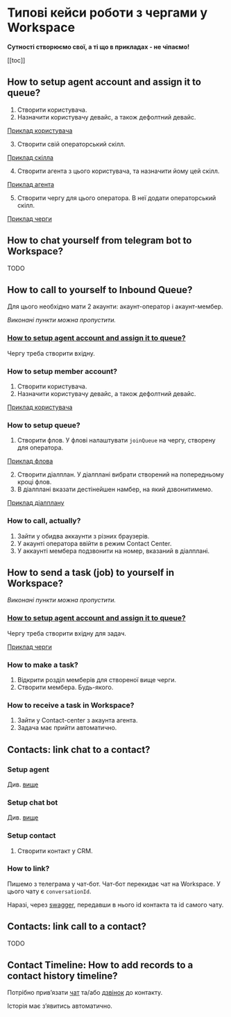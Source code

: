 # Типові кейси роботи з чергами у Workspace

**Сутності створюємо свої, а ті що в прикладах - не чіпаємо!**

[[toc]]

## How to setup agent account and assign it to queue?

1. Створити користувача.
2. Назначити користувачу девайс, а також дефолтний девайс.

[Приклад користувача](https://dev.webitel.com/directory/users/9528)

3. Створити свій операторський скілл.

[Приклад скілла](https://dev.webitel.com/lookups/skills/277)

4. Створити агента з цього користувача, та назначити йому цей скілл.

[Приклад агента](https://dev.webitel.com/contact-center/agents/3709)

5. Створити чергу для цього оператора. В неї додати операторський скілл.

[Приклад черги](https://dev.webitel.com/contact-center/queues/730)

## How to chat yourself from telegram bot to Workspace?

TODO

## How to call to yourself to Inbound Queue?

Для цього необхідно мати 2 акаунти: акаунт-оператор і акаунт-мембер.

_Виконані пункти можна пропустити._

### [How to setup agent account and assign it to queue?](#how-to-setup-agent-account-and-assign-it-to-queue)

Чергу треба створити вхідну.

### How to setup member account?

1. Створити користувача.
2. Назначити користувачу девайс, а також дефолтний девайс.

[Приклад користувача](https://dev.webitel.com/directory/users/10555)

### How to setup queue?

1. Створити флов. У флові налаштувати `joinQueue` на чергу, створену для оператора.

[Приклад флова](https://dev.webitel.com/routing/flow/1331?editor=diagram)

2. Створити діалплан. У діалплані вибрати створений на попередньому кроці флов.
3. В діалплані вказати дестінейшен намбер, на який дзвонитимемо.

[Приклад діалплану](https://dev.webitel.com/routing/dialplan/109)

### How to call, actually?

1. Зайти у обидва аккаунти з різних браузерів.
2. У акаунті оператора ввійти в режим Contact Center.
3. У аккаунті мембера подзвонити на номер, вказаний в діалплані.

## How to send a task (job) to yourself in Workspace?

_Виконані пункти можна пропустити._

### [How to setup agent account and assign it to queue?](#how-to-setup-agent-account-and-assign-it-to-queue)

Чергу треба створити вхідну для задач.

[Приклад черги](https://dev.webitel.com/contact-center/queues/505)

### How to make a task?

1. Відкрити розділ мемберів для створеної вище черги.
2. Створити мембера. Будь-якого.

### How to receive a task in Workspace?

1. Зайти у Contact-center з акаунта агента.
2. Задача має прийти автоматично.

## Contacts: link chat to a contact?

### Setup agent

Див. [вище](#how-to-setup-agent-account-and-assign-it-to-queue)

### Setup chat bot

Див. [вище](#how-to-chat-yourself-from-telegram-bot-to-workspace)

### Setup contact

1. Створити контакт у CRM.

### How to link?

Пишемо з телеграма у чат-бот. Чат-бот перекидає чат на Workspace. У цього чату є `conversationId`.

Наразі, через [swagger](https://swagger.webitel.com/#/ContactLinkingService/ContactLinkingService_LinkContactToClient),
передавши в нього id контакта та id самого чату.

## Contacts: link call to a contact?

TODO

## Contact Timeline: How to add records to a contact history timeline?

Потрібно привʼязати [чат](#contacts-link-chat-to-a-contact) та/або [дзвінок](#contacts-link-call-to-a-contact) до контакту.

Історія має зʼявитись автоматично.
